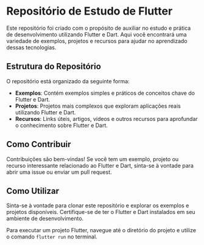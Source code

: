 # Repositório de Estudo de Flutter

Este repositório foi criado com o propósito de auxiliar no estudo e prática de desenvolvimento utilizando Flutter e Dart. Aqui você encontrará uma variedade de exemplos, projetos e recursos para ajudar no aprendizado dessas tecnologias.

## Estrutura do Repositório

O repositório está organizado da seguinte forma:

- **Exemplos**: Contém exemplos simples e práticos de conceitos chave do Flutter e Dart.
- **Projetos**: Projetos mais complexos que exploram aplicações reais utilizando Flutter e Dart.
- **Recursos**: Links úteis, artigos, vídeos e outros recursos para aprofundar o conhecimento sobre Flutter e Dart.

## Como Contribuir

Contribuições são bem-vindas! Se você tem um exemplo, projeto ou recurso interessante relacionado ao Flutter e Dart, sinta-se à vontade para abrir uma issue ou enviar um pull request.

## Como Utilizar

Sinta-se à vontade para clonar este repositório e explorar os exemplos e projetos disponíveis. Certifique-se de ter o Flutter e Dart instalados em seu ambiente de desenvolvimento.

Para executar um projeto Flutter, navegue até o diretório do projeto e utilize o comando `flutter run` no terminal.

